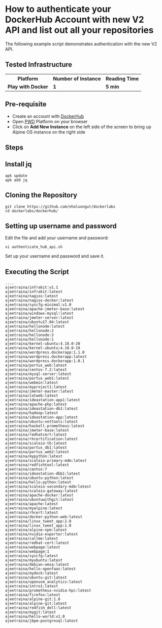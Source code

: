 # How to authenticate your DockerHub Account with new V2 API and list out all your repositories

The following example script demonstrates authentication with the new V2 API.

## Tested Infrastructure

<table class="tg">
  <tr>
    <th class="tg-yw4l"><b>Platform</b></th>
    <th class="tg-yw4l"><b>Number of Instance</b></th>
    <th class="tg-yw4l"><b>Reading Time</b></th>
    
  </tr>
  <tr>
    <td class="tg-yw4l"><b> Play with Docker</b></td>
    <td class="tg-yw4l"><b>1</b></td>
    <td class="tg-yw4l"><b>5 min</b></td>
    
  </tr>
  
</table>

## Pre-requisite

- Create an account with [DockerHub](https://hub.docker.com)
- Open [PWD](https://labs.play-with-docker.com/) Platform on your browser 
- Click on **Add New Instance** on the left side of the screen to bring up Alpine OS instance on the right side


## Steps

## Install jq

```
apk update
apk add jq
```

## Cloning the Repository

```
git clone https://github.com/nholuongut/dockerlabs
cd dockerlabs/dockerhub/
```

## Setting up username and password

Edit the file and add your username and password:

```
vi authenticate_hub_api.sh
```

Set up your username and password and save it.

## Executing the Script

```
....
ajeetraina/infrakit:v1.1
ajeetraina/infrakit:latest
ajeetraina/nagios:latest
ajeetraina/nagios-docker:latest
ajeetraina/syscfg-minimal:v1.0
ajeetraina/apache-jmeter-base:latest
ajeetraina/windows-mysql:latest
ajeetraina/jmeter-server:latest
ajeetraina/ubuntu17.04:latest
ajeetraina/hellonode:latest
ajeetraina/hellonode:2
ajeetraina/hellonode:3
ajeetraina/hellonode:1
ajeetraina/kernel-ubuntu:4.10.0-20
ajeetraina/kernel-ubuntu:4.10.0-19
ajeetraina/wordpress.dockerapp:1.1.0
ajeetraina/wordpress.dockerapp:latest
ajeetraina/wordpress.dockerapp:1.0.1
ajeetraina/portus_web:latest
ajeetraina/centos-7.2:latest
ajeetraina/mysql-server:latest
ajeetraina/portus_web1:latest
ajeetraina/webmin:latest
ajeetraina/myproject1:latest
ajeetraina/jmeter-master:latest
ajeetraina/catweb:latest
ajeetraina/ideastation-app1:latest
ajeetraina/apache-php:latest
ajeetraina/ideastation-db1:latest
ajeetraina/hadoop:latest
ajeetraina/ideastation-app:latest
ajeetraina/ubuntu-nettools:latest
ajeetraina/haskell-prometheus:latest
ajeetraina/jmeter-base:latest
ajeetraina/redhatcert:latest
ajeetraina/rhcertification:latest
ajeetraina/scaleio-tb:latest
ajeetraina/portus_db1:latest
ajeetraina/portus_web2:latest
ajeetraina/mypython:latest
ajeetraina/scaleio-primary-mdm:latest
ajeetraina/redfishtool:latest
ajeetraina/centos:7
ajeetraina/ideastation-dbb1:latest
ajeetraina/ubuntu-python:latest
ajeetraina/hello-python:latest
ajeetraina/scaleio-secondary-mdm:latest
ajeetraina/scaleio-gateway:latest
ajeetraina/apache-docker:latest
ajeetraina/ubuntuwithgit:latest
ajeetraina/apache:latest
ajeetraina/myalpine:latest
ajeetraina/rhcert:latest
ajeetraina/docker-python-web:latest
ajeetraina/linux_tweet_app:2.0
ajeetraina/linux_tweet_app:1.0
ajeetraina/alpine-npm:latest
ajeetraina/nvidia-exporter:latest
ajeetraina/callme:latest
ajeetraina/redhat-cert:latest
ajeetraina/webpage:latest
ajeetraina/webpage:1
ajeetraina/syscfg:latest
ajeetraina/myubuntu:latest
ajeetraina/debian-omsa:latest
ajeetraina/hello-openfaas:latest
ajeetraina/mydock:latest
ajeetraina/ubuntu-git:latest
ajeetraina/openusm_analytics:latest
ajeetraina/intro1:latest
ajeetraina/prometheus-nvidia-hpc:latest
ajeetraina/firefox:latest
ajeetraina/alpine-git:1.0
ajeetraina/alpine-git:latest
ajeetraina/redfish_dell:latest
ajeetraina/mygit:latest
ajeetraina/hello-world:v1.0
ajeetraina/jbpm-postgresql:latest
```

